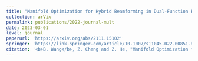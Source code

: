 ```yaml
---
title: "Manifold Optimization for Hybrid Beamforming in Dual-Function Radar-Communication System."
collection: arVix
permalink: publications/2022-journal-mult
date: 2023-03-01
level: journal
paperurl: 'https://arxiv.org/abs/2111.15102'
springer: 'https://link.springer.com/article/10.1007/s11045-022-00851-x'
citation: '<b>B. Wang</b>, Z. Cheng and Z. He, "Manifold Optimization for Hybrid Beamforming in Dual-Function Radar-Communication System," <i>Multidimensional Systems and Signal Processing</i>, vol. 34, no. 1, pp.1-24, Mar. 2023.'
---
```

